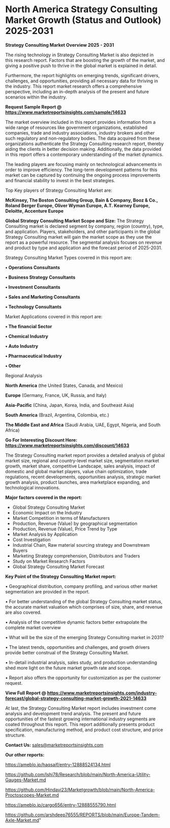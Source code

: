 # North America Strategy Consulting Market Growth (Status and Outlook) 2025-2031

<Strong> Strategy Consulting Market Overview 2025 - 2031</strong>

The rising technology in Strategy Consulting Market is also depicted in this research report. Factors that are boosting the growth of the market, and giving a positive push to thrive in the global market is explained in detail.

Furthermore, the report highlights on emerging trends, significant drivers, challenges, and opportunities, providing all necessary data for thriving in the industry. This report market research offers a comprehensive perspective, including an in-depth analysis of the present and future scenarios within the industry.

<strong>Request Sample Report @ <a href=https://www.marketreportsinsights.com/sample/14633>https://www.marketreportsinsights.com/sample/14633</a></strong>

The market overview included in this report provides information from a wide range of resources like government organizations, established companies, trade and industry associations, industry brokers and other such regulatory and non-regulatory bodies. The data acquired from these organizations authenticate the Strategy Consulting research report, thereby aiding the clients in better decision making. Additionally, the data provided in this report offers a contemporary understanding of the market dynamics.

The leading players are focusing mainly on technological advancements in order to improve efficiency. The long-term development patterns for this market can be captured by continuing the ongoing process improvements and financial stability to invest in the best strategies.

Top Key players of Strategy Consulting Market are:

<strong>McKinsey, The Boston Consulting Group, Bain & Company, Booz & Co., Roland Berger Europe, Oliver Wyman Europe, A.T. Kearney Europe, Deloitte, Accenture Europe</strong>

<strong><b>Global Strategy Consulting Market Scope and Size:</b></strong>
The Strategy Consulting market is declared segment by company, region (country), type, and application. Players, stakeholders, and other participants in the global Strategy Consulting market will gain the market scope as they use the report as a powerful resource. The segmental analysis focuses on revenue and product by type and application and the forecast period of 2025-2031.

Strategy Consulting Market Types covered in this report are:

<strong>• Operations Consultants

• Business Strategy Consultants

• Investment Consultants

• Sales and Marketing Consultants

• Technology Consultants</strong>

Market Applications covered in this report are:

<strong>• The financial Sector

• Chemical Industry

• Auto Industry

• Pharmaceutical Industry

• Other</strong> 

Regional Analysis

<strong>North America</strong> (the United States, Canada, and Mexico)

<strong>Europe</strong> (Germany, France, UK, Russia, and Italy)

<strong>Asia-Pacific</strong> (China, Japan, Korea, India, and Southeast Asia)

<strong>South America</strong> (Brazil, Argentina, Colombia, etc.)

<strong>The Middle East and Africa</strong> (Saudi Arabia, UAE, Egypt, Nigeria, and South Africa)

<strong>Go For Interesting Discount Here: <a href=https://www.marketreportsinsights.com/discount/14633>https://www.marketreportsinsights.com/discount/14633</a></strong>

The Strategy Consulting market report provides a detailed analysis of global market size, regional and country-level market size, segmentation market growth, market share, competitive Landscape, sales analysis, impact of domestic and global market players, value chain optimization, trade regulations, recent developments, opportunities analysis, strategic market growth analysis, product launches, area marketplace expanding, and technological innovations.

<strong><b>Major factors covered in the report:</b></strong>
<ul>
  <li>Global Strategy Consulting Market </li>
  <li>Economic Impact on the Industry</li>
  <li>Market Competition in terms of Manufacturers</li>
  <li>Production, Revenue (Value) by geographical segmentation</li>
  <li>Production, Revenue (Value), Price Trend by Type</li>
  <li>Market Analysis by Application</li>
  <li>Cost Investigation</li>
  <li>Industrial Chain, Raw material sourcing strategy and Downstream Buyers</li>
  <li>Marketing Strategy comprehension, Distributors and Traders</li>
  <li>Study on Market Research Factors</li>
  <li>Global Strategy Consulting Market Forecast</li>
</ul>

<strong><b>Key Point of the Strategy Consulting Market report:</b></strong>

• Geographical distribution, company profiling, and various other market segmentation are provided in the report.

• For better understanding of the global Strategy Consulting market status, the accurate market valuation which comprises of size, share, and revenue are also covered.

• Analysis of the competitive dynamic factors better extrapolate the complete market overview

• What will be the size of the emerging Strategy Consulting market in 2031?

• The latest trends, opportunities and challenges, and growth drivers provide better construal of the Strategy Consulting Market.

• In-detail industrial analysis, sales study, and production understanding shed more light on the future market growth rate and scope.

• Report also offers the opportunity for customization as per the customer request.

<strong><b>View Full Report @ <a href=https://www.marketreportsinsights.com/industry-forecast/global-strategy-consulting-market-growth-2021-14633>https://www.marketreportsinsights.com/industry-forecast/global-strategy-consulting-market-growth-2021-14633</a></b></strong>


At last, the Strategy Consulting Market report includes investment come analysis and development trend analysis. The present and future opportunities of the fastest growing international industry segments are coated throughout this report. This report additionally presents product specification, manufacturing method, and product cost structure, and price structure.

<strong>Contact Us:</strong>
sales@marketreportsinsights.com

<strong>Our other reports:</strong>

<a href=https://ameblo.jp/haqsaif/entry-12888524134.html>https://ameblo.jp/haqsaif/entry-12888524134.html</a>

<a href=https://github.com/Ishi78/Research/blob/main/North-America-Utility-Gauges-Market.md>https://github.com/Ishi78/Research/blob/main/North-America-Utility-Gauges-Market.md</a>

<a href=https://github.com/Hindavi23/Marketgrowth/blob/main/North-America-Proctoscopes-Market.md>https://github.com/Hindavi23/Marketgrowth/blob/main/North-America-Proctoscopes-Market.md</a>

<a href=https://ameblo.jp/cargo656/entry-12888555790.html>https://ameblo.jp/cargo656/entry-12888555790.html</a>

<a href=https://github.com/arshdeep76555/REPORTS/blob/main/Europe-Tandem-Axle-Market.md>https://github.com/arshdeep76555/REPORTS/blob/main/Europe-Tandem-Axle-Market.md</a>"

